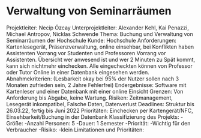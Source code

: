 # Verwaltung von Seminarräumen
Projektleiter: Necip Özcay 
Unterprojektleiter: Alexander Kehl, Kai Penazzi, Michael Antropov, Nicklas Schwende 
Thema: Buchung und Verwaltung von Seminarräumen der Hochschule 
Kunde: Hochschule 
Anforderungen: Kartenlesegerät, Präsenzverwaltung, online einsehbar, bei Konflikten haben Assistenten 
Vorrang vor Studenten und Professoren Vorrang vor Assistenten. Übersicht wer anwesend ist und wer 2 
Minuten zu Spät kommt, kann sich nichtmehr einchecken. Alle eingecheckten können von Professor oder Tutor 
Online in einer Datenbank eingesehen werden. 
Abnahmekriterien: (Lesbarkeit okay bei 95% der Nutzer sollen nach 3 Monaten zufrieden sein, 2 Jahre 
Fehlerfrei) 
Endergebnisse: Software mit Kartenleser und einer Datenbank mit einer online Einsicht 
Grenzen: Von Anforderung bis Abgabe, keine Wartung. 
Risiken: Zeitmanagement, Lesegerät inkompatibel, Falsche Daten, Datenverlust 
Deadlines: Struktur bis 26.03.22, fertig bis Juni 2022 
Prioritäten: Einchecken per Kartengerät/NFC, Einsehbarkeit/Buchung in der Datenbank 
Klassifizierung des Projekts: 
-Größe: 
 -Anzahl Personen: 5 
 -Dauer: 1 Semester 
 -Priorität:
 -Wichtig für den Verbraucher 
 -Risiko:
 -klein 
Limitationen und Prioritäten:
